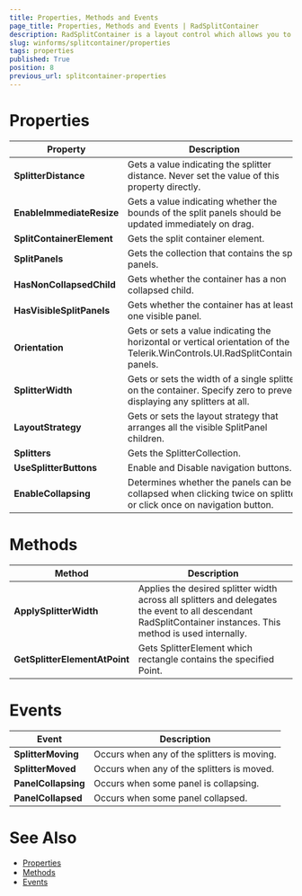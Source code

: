 ```yaml
---
title: Properties, Methods and Events
page_title: Properties, Methods and Events | RadSplitContainer
description: RadSplitContainer is a layout control which allows you to add many container panels to a form, separated by splitter(s).
slug: winforms/splitcontainer/properties
tags: properties
published: True
position: 8
previous_url: splitcontainer-properties
---
```


# Properties

|Property|Description|
|----|----|
|**SplitterDistance**|Gets a value indicating the splitter distance. Never set the value of this property directly. |
|**EnableImmediateResize**|Gets a value indicating whether the bounds of the split panels should be updated immediately on drag. |
|**SplitContainerElement**|Gets the split container element.|
|**SplitPanels**|Gets the collection that contains the split panels.|
|**HasNonCollapsedChild**|Gets whether the container has a non collapsed child.|
|**HasVisibleSplitPanels**|Gets whether the container has at least one visible panel.|
|**Orientation**|Gets or sets a value indicating the horizontal or vertical orientation of the Telerik.WinControls.UI.RadSplitContainer panels.|
|**SplitterWidth**|Gets or sets the width of a single splitter on the container. Specify zero to prevent displaying any splitters at all.|
|**LayoutStrategy**|Gets or sets the layout strategy that arranges all the visible SplitPanel children.|
|**Splitters**|Gets the SplitterCollection.|
|**UseSplitterButtons**|Enable and Disable navigation buttons.|
|**EnableCollapsing**|Determines whether the panels can be collapsed when clicking twice on splitter or click once on navigation button.|


# Methods

|Method|Description|
|----|----|
|**ApplySplitterWidth**|Applies the desired splitter width across all splitters and delegates the event to all descendant RadSplitContainer instances. This method is used internally.|
|**GetSplitterElementAtPoint**|Gets SplitterElement which rectangle contains the specified Point.|


# Events

|Event|Description|
|----|----|
|**SplitterMoving**|Occurs when any of the splitters is moving.|
|**SplitterMoved**|Occurs when any of the splitters is moved.|
|**PanelCollapsing**|Occurs when some panel is collapsing.|
|**PanelCollapsed**|Occurs when some panel collapsed.|


# See Also

* [Properties](http://docs.telerik.com/devtools/winforms/api/html/properties_t_telerik_wincontrols_ui_radsplitcontainer.htm)
* [Methods](http://docs.telerik.com/devtools/winforms/api/html/methods_t_telerik_wincontrols_ui_radsplitcontainer.htm)
* [Events](http://docs.telerik.com/devtools/winforms/api/html/events_t_telerik_wincontrols_ui_radsplitcontainer.htm)

            